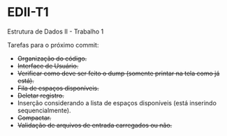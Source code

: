 # EDII-T1
Estrutura de Dados II - Trabalho 1 

Tarefas para o próximo commit:
- ~~Organização do código.~~
- ~~Interface de Usuário.~~
- ~~Verificar como deve ser feito o dump (somente printar na tela como já está).~~
- ~~Fila de espaços disponíveis.~~
- ~~Deletar registro.~~
- Inserção considerando a lista de espaços disponíveis (está inserindo sequencialmente).
- ~~Compactar.~~
- ~~Validação de arquivos de entrada carregados ou não.~~
